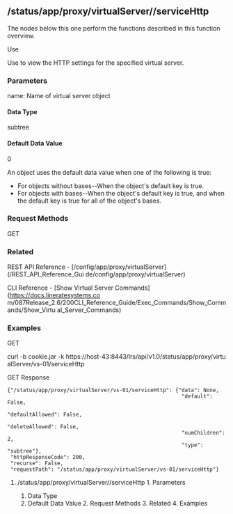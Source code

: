 ## /status/app/proxy/virtualServer/<name>/serviceHttp

The nodes below this one perform the functions described in this function
overview.

Use

Use to view the HTTP settings for the specified virtual server.

### Parameters

name: Name of virtual server object

#### Data Type

subtree

#### Default Data Value

0

An object uses the default data value when one of the following is true:

  * For objects without bases--When the object's default key is true.
  * For objects with bases--When the object's default key is true, and when the default key is true for all of the object's bases.

### Request Methods

GET

### Related

REST API Reference - [/config/app/proxy/virtualServer](/REST_API_Reference_Gui
de/config/app/proxy/virtualServer)

CLI Reference - [Show Virtual Server Commands](https://docs.lineratesystems.co
m/087Release_2.6/200CLI_Reference_Guide/Exec_Commands/Show_Commands/Show_Virtu
al_Server_Commands)

### Examples

GET

curl -b cookie.jar -k https://host-43:8443/lrs/api/v1.0/status/app/proxy/virtu
alServer/vs-01/serviceHttp

GET Response

    
    {"/status/app/proxy/virtualServer/vs-01/serviceHttp": {"data": None,
                                                            "default": False,
                                                            "defaultAllowed": False,
                                                            "deleteAllowed": False,
                                                            "numChildren": 2,
                                                            "type": "subtree"},
     "httpResponseCode": 200,
     "recurse": False,
     "requestPath": "/status/app/proxy/virtualServer/vs-01/serviceHttp"}
    

  1. /status/app/proxy/virtualServer/<name>/serviceHttp
    1. Parameters
      1. Data Type
      2. Default Data Value
    2. Request Methods
    3. Related
    4. Examples

